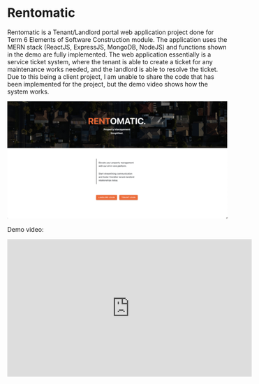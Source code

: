 # Rentomatic

Rentomatic is a Tenant/Landlord portal web application project done for Term 6 Elements of Software Construction module. The application uses the MERN stack (ReactJS, ExpressJS, MongoDB, NodeJS) and functions shown in the demo are fully implemented. The web application essentially is a service ticket system, where the tenant is able to create a ticket for any maintenance works needed, and the landlord is able to resolve the ticket. Due to this being a client project, I am unable to share the code that has been implemented for the project, but the demo video shows how the system works.

![LandingImage](https://github.com/icyde/Rentomatic/blob/master/assets/landing.png)

Demo video:
<iframe width="560" height="315" src="https://www.youtube.com/embed/FDqKiP3M9Ps" title="YouTube video player" frameborder="0" allow="accelerometer; autoplay; clipboard-write; encrypted-media; gyroscope; picture-in-picture; web-share" allowfullscreen></iframe>

